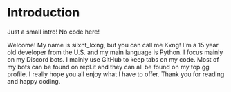 # Introduction
Just a small intro! No code here!

Welcome! My name is silxnt_kxng, but you can call me Kxng! I'm a 15 year old developer from the U.S. and my main language is Python. I focus mainly on my Discord bots. I mainly use GitHub to keep tabs on my code. Most of my bots can be found on repl.it and they can all be found on my top.gg profile. I really hope you all enjoy what I have to offer. Thank you for reading and happy coding.
